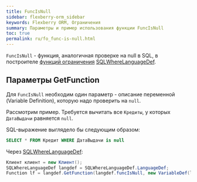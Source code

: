 ```yaml
---
title: FuncIsNull
sidebar: flexberry-orm_sidebar
keywords: Flexberry ORM, Ограничения
summary: Параметры и пример использования функции FuncIsNull
toc: true
permalink: ru/fo_func-is-null.html
---
```


`FuncIsNull` - функция, аналогичная проверке на null в SQL, в построителе [функций ограничения](fo_limit-function.html) [SQLWhereLanguageDef](fo_function-list.html).

## Параметры GetFunction

Для `FuncIsNull` необходим один параметр - описание переменной (Variable Definition), которую надо проверить на `null`.

Рассмотрим пример. Требуется вычитать все `Кредиты`, у которых `ДатаВыдачи` равняется `null`.

SQL-выражение выглядело бы следующим образом:

```sql
SELECT * FROM Кредит WHERE ДатаВыдачи is null
```

Через [SQLWhereLanguageDef](fo_function-list.html):

``` csharp    
Клиент клиент = new Клиент();
SQLWhereLanguageDef langdef = SQLWhereLanguageDef.LanguageDef;
Function lf = langdef.GetFunction(langdef.funcIsNull, new VariableDef(langdef.DateTimeType, Information.ExtractPropertyPath<Клиент>(x => x.ДатаВыдачи)));
```
